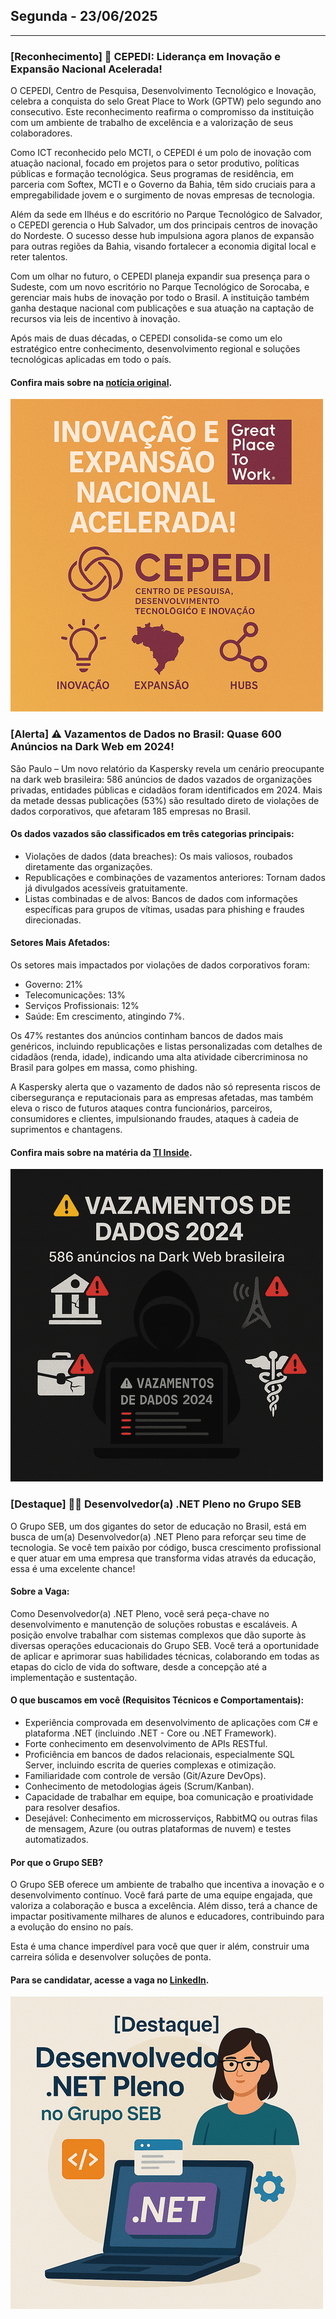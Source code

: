 ## Segunda - 23/06/2025

___

### [Reconhecimento] 💪 CEPEDI: Liderança em Inovação e Expansão Nacional Acelerada!

O CEPEDI, Centro de Pesquisa, Desenvolvimento Tecnológico e Inovação, celebra a conquista do selo Great Place to Work (GPTW) pelo segundo ano consecutivo. Este reconhecimento reafirma o compromisso da instituição com um ambiente de trabalho de excelência e a valorização de seus colaboradores.

Como ICT reconhecido pelo MCTI, o CEPEDI é um polo de inovação com atuação nacional, focado em projetos para o setor produtivo, políticas públicas e formação tecnológica. Seus programas de residência, em parceria com Softex, MCTI e o Governo da Bahia, têm sido cruciais para a empregabilidade jovem e o surgimento de novas empresas de tecnologia.

Além da sede em Ilhéus e do escritório no Parque Tecnológico de Salvador, o CEPEDI gerencia o Hub Salvador, um dos principais centros de inovação do Nordeste. O sucesso desse hub impulsiona agora planos de expansão para outras regiões da Bahia, visando fortalecer a economia digital local e reter talentos.

Com um olhar no futuro, o CEPEDI planeja expandir sua presença para o Sudeste, com um novo escritório no Parque Tecnológico de Sorocaba, e gerenciar mais hubs de inovação por todo o Brasil. A instituição também ganha destaque nacional com publicações e sua atuação na captação de recursos via leis de incentivo à inovação.

Após mais de duas décadas, o CEPEDI consolida-se como um elo estratégico entre conhecimento, desenvolvimento regional e soluções tecnológicas aplicadas em todo o país.

#### Confira mais sobre na [notícia original](https://tibahia.com/govorg/apos-novo-selo-gptw-cepedi-consolida-lideranca-em-inovacao-e-traca-rota-de-expansao-com-hubs-e-escritorios-em-diferentes-regioes-do-brasil/).

![banner1](imagens/01_0207.png)

### [Alerta] ⚠️ Vazamentos de Dados no Brasil: Quase 600 Anúncios na Dark Web em 2024!

São Paulo – Um novo relatório da Kaspersky revela um cenário preocupante na dark web brasileira: 586 anúncios de dados vazados de organizações privadas, entidades públicas e cidadãos foram identificados em 2024. Mais da metade dessas publicações (53%) são resultado direto de violações de dados corporativos, que afetaram 185 empresas no Brasil.

#### Os dados vazados são classificados em três categorias principais:
- Violações de dados (data breaches): Os mais valiosos, roubados diretamente das organizações.
- Republicações e combinações de vazamentos anteriores: Tornam dados já divulgados acessíveis gratuitamente.
- Listas combinadas e de alvos: Bancos de dados com informações específicas para grupos de vítimas, usadas para phishing e fraudes direcionadas.

#### Setores Mais Afetados:
Os setores mais impactados por violações de dados corporativos foram:
- Governo: 21%
- Telecomunicações: 13%
- Serviços Profissionais: 12%
- Saúde: Em crescimento, atingindo 7%.

Os 47% restantes dos anúncios continham bancos de dados mais genéricos, incluindo republicações e listas personalizadas com detalhes de cidadãos (renda, idade), indicando uma alta atividade cibercriminosa no Brasil para golpes em massa, como phishing.

A Kaspersky alerta que o vazamento de dados não só representa riscos de cibersegurança e reputacionais para as empresas afetadas, mas também eleva o risco de futuros ataques contra funcionários, parceiros, consumidores e clientes, impulsionando fraudes, ataques à cadeia de suprimentos e chantagens.

#### Confira mais sobre na matéria da [TI Inside](https://tiinside.com.br/30/06/2025/vazamentos-geraram-cerca-de-600-anuncios-com-dados-de-brasileiros-na-dark-web/).

![banner2](imagens/02_0207.png)

### [Destaque] 👩‍💻 Desenvolvedor(a) .NET Pleno no Grupo SEB

O Grupo SEB, um dos gigantes do setor de educação no Brasil, está em busca de um(a) Desenvolvedor(a) .NET Pleno para reforçar seu time de tecnologia. Se você tem paixão por código, busca crescimento profissional e quer atuar em uma empresa que transforma vidas através da educação, essa é uma excelente chance!

#### Sobre a Vaga:
Como Desenvolvedor(a) .NET Pleno, você será peça-chave no desenvolvimento e manutenção de soluções robustas e escaláveis. A posição envolve trabalhar com sistemas complexos que dão suporte às diversas operações educacionais do Grupo SEB. Você terá a oportunidade de aplicar e aprimorar suas habilidades técnicas, colaborando em todas as etapas do ciclo de vida do software, desde a concepção até a implementação e sustentação.

#### O que buscamos em você (Requisitos Técnicos e Comportamentais):
- Experiência comprovada em desenvolvimento de aplicações com C# e plataforma .NET (incluindo .NET - Core ou .NET Framework).
- Forte conhecimento em desenvolvimento de APIs RESTful.
- Proficiência em bancos de dados relacionais, especialmente SQL Server, incluindo escrita de queries complexas e otimização.
- Familiaridade com controle de versão (Git/Azure DevOps).
- Conhecimento de metodologias ágeis (Scrum/Kanban).
- Capacidade de trabalhar em equipe, boa comunicação e proatividade para resolver desafios.
- Desejável: Conhecimento em microsserviços, RabbitMQ ou outras filas de mensagem, Azure (ou outras plataformas de nuvem) e testes automatizados.

#### Por que o Grupo SEB?
O Grupo SEB oferece um ambiente de trabalho que incentiva a inovação e o desenvolvimento contínuo. Você fará parte de uma equipe engajada, que valoriza a colaboração e busca a excelência. Além disso, terá a chance de impactar positivamente milhares de alunos e educadores, contribuindo para a evolução do ensino no país.

Esta é uma chance imperdível para você que quer ir além, construir uma carreira sólida e desenvolver soluções de ponta.

#### Para se candidatar, acesse a vaga no [LinkedIn](https://www.linkedin.com/jobs/view/4259629865).

![banner3](imagens/03_0207.png)